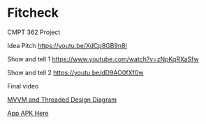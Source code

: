 # Fitcheck
CMPT 362 Project

Idea Pitch
https://youtu.be/XdCp8GB9n8I 

Show and tell 1
https://www.youtube.com/watch?v=zNpKqRXaSfw

Show and tell 2
https://youtu.be/dD9AO0fXf0w

Final video

[MVVM and Threaded Design Diagram](https://docs.google.com/presentation/d/1-6kyfsQC4NY7-8-WJaZxz-Bdg3-TN0iA57hgYJaKqJY/edit?usp=sharing)

[App APK Here](/app-release.apk)
